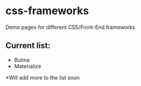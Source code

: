 # css-frameworks
Demo pages for different CSS/Front-End frameworks

## Current list:
* Bulma
* Materialize

*Will add more to the list soon
